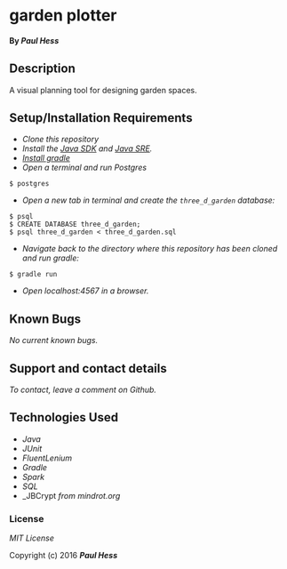 # garden plotter


#### By _**Paul Hess**_

## Description

A visual planning tool for designing garden spaces.

## Setup/Installation Requirements

* _Clone this repository_
* _Install the [Java SDK](http://www.oracle.com/technetwork/java/javase/downloads/jdk8-downloads-2133151.html) and [Java SRE](http://www.java.com/en/)._
* _[Install gradle](http://codetutr.com/2013/03/23/how-to-install-gradle/)_
* _Open a terminal and run Postgres_
```
$ postgres
```
* _Open a new tab in terminal and create the `three_d_garden` database:_
```
$ psql
$ CREATE DATABASE three_d_garden;
$ psql three_d_garden < three_d_garden.sql
```
* _Navigate back to the directory where this repository has been cloned and run gradle:_
```
$ gradle run
```
* _Open localhost:4567 in a browser._

## Known Bugs

_No current known bugs._

## Support and contact details

_To contact, leave a comment on Github._

## Technologies Used

* _Java_
* _JUnit_
* _FluentLenium_
* _Gradle_
* _Spark_
* _SQL_
* _JBCrypt _from mindrot.org_

### License

*MIT License*

Copyright (c) 2016 **_Paul Hess_**

